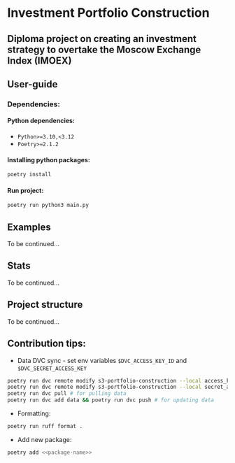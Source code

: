 # Investment Portfolio Construction

## Diploma project on creating an investment strategy to overtake the Moscow Exchange Index (IMOEX)

## User-guide

### Dependencies:

#### Python dependencies:
- `Python>=3.10,<3.12`
- `Poetry>=2.1.2`

#### Installing python packages:
```bash
poetry install
```

#### Run project:

```bash
poetry run python3 main.py
```

## Examples

To be continued...

## Stats

To be continued...


## Project structure

To be continued...


## Contribution tips:

- Data DVC sync - set env variables `$DVC_ACCESS_KEY_ID` and `$DVC_SECRET_ACCESS_KEY`

```bash
poetry run dvc remote modify s3-portfolio-construction --local access_key_id $(DVC_ACCESS_KEY_ID)
poetry run dvc remote modify s3-portfolio-construction --local secret_access_key $(DVC_SECRET_ACCESS_KEY)
poetry run dvc pull # for pulling data
poetry run dvc add data && poetry run dvc push # for updating data
```


- Formatting:

```bash
poetry run ruff format .
```

- Add new package:

```bash
poetry add <<package-name>>
```




